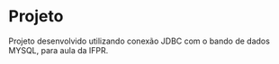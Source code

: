 # Projeto
Projeto desenvolvido utilizando conexão JDBC com o bando de dados MYSQL, para aula da IFPR.
